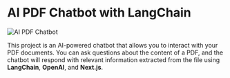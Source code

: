 # AI PDF Chatbot with LangChain

![AI PDF Chatbot](ai-pdf-chatbot-langchain\frontend\public\screenshot-.png)

This project is an AI-powered chatbot that allows you to interact with your PDF documents. You can ask questions about the content of a PDF, and the chatbot will respond with relevant information extracted from the file using **LangChain**, **OpenAI**, and **Next.js**.
